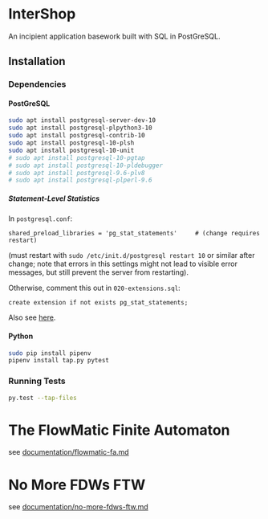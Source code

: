 

# InterShop

An incipient application basework built with SQL in PostGreSQL.

## Installation

### Dependencies

#### PostGreSQL

```sh
sudo apt install postgresql-server-dev-10
sudo apt install postgresql-plpython3-10
sudo apt install postgresql-contrib-10
sudo apt install postgresql-10-plsh
sudo apt install postgresql-10-unit
# sudo apt install postgresql-10-pgtap
# sudo apt install postgresql-10-pldebugger
# sudo apt install postgresql-9.6-plv8
# sudo apt install postgresql-plperl-9.6
```

##### Statement-Level Statistics

In `postgresql.conf`:

```
shared_preload_libraries = 'pg_stat_statements'     # (change requires restart)
```

(must restart with `sudo /etc/init.d/postgresql restart 10` or similar after change; note that errors
in this settings might not lead to visible error messages, but still prevent the server from restarting).

Otherwise, comment this out in `020-extensions.sql`:

```
create extension if not exists pg_stat_statements;
```

Also see [here](https://pganalyze.com/docs/install/01_enabling_pg_stat_statements).

#### Python

```sh
sudo pip install pipenv
pipenv install tap.py pytest
```

### Running Tests

```sh
py.test --tap-files
```

# The FlowMatic Finite Automaton

see [documentation/flowmatic-fa.md](documentation/no-more-fdws-ftw.md)

# No More FDWs FTW

see [documentation/no-more-fdws-ftw.md](documentation/no-more-fdws-ftw.md)

